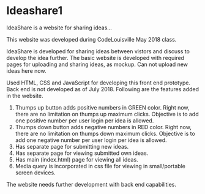 # Ideashare1

IdeaShare is a website for sharing ideas...

This website was developed during CodeLouisville May 2018 class.

IdeaShare is developed for sharing ideas between vistors and discuss to develop the idea further.
The basic website is developed with required pages for uploading and sharing ideas, as mockup. Can not upload new ideas here now.

Used HTML, CSS and JavaScript for developing this front end prototype. Back end is not developed as of July 2018.
Following are the features added in the website.

1. Thumps up button adds positive numbers in GREEN color. Right now, there are no limitation on thumps up maximum clicks. Objective is to add one positive number per user login per idea is allowed.
2. Thumps down button adds negative numbers in RED color. Right now, there are no limitation on thumps down maximum clicks. Objective is to add one negative number per user login per idea is allowed.
3. Has separate page for submitting new ideas.
4. Has separate page for viewing submitted own ideas.
5. Has main (index.html) page for viewing all ideas.
6. Media query is incorporated in css file for viewing in small/portable screen devices.

The website needs further development with back end capabilities.
